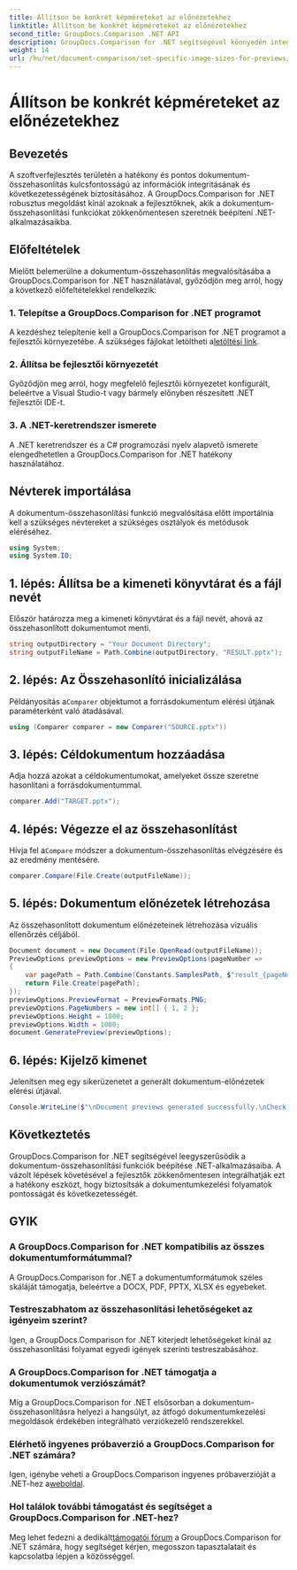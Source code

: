 ```yaml
---
title: Állítson be konkrét képméreteket az előnézetekhez
linktitle: Állítson be konkrét képméreteket az előnézetekhez
second_title: GroupDocs.Comparison .NET API
description: GroupDocs.Comparison for .NET segítségével könnyedén integrálhatja a dokumentum-összehasonlítási funkciókat .NET-alkalmazásaiba.
weight: 14
url: /hu/net/document-comparison/set-specific-image-sizes-for-previews/
---
```


# Állítson be konkrét képméreteket az előnézetekhez

## Bevezetés
A szoftverfejlesztés területén a hatékony és pontos dokumentum-összehasonlítás kulcsfontosságú az információk integritásának és következetességének biztosításához. A GroupDocs.Comparison for .NET robusztus megoldást kínál azoknak a fejlesztőknek, akik a dokumentum-összehasonlítási funkciókat zökkenőmentesen szeretnék beépíteni .NET-alkalmazásaikba.
## Előfeltételek
Mielőtt belemerülne a dokumentum-összehasonlítás megvalósításába a GroupDocs.Comparison for .NET használatával, győződjön meg arról, hogy a következő előfeltételekkel rendelkezik:
### 1. Telepítse a GroupDocs.Comparison for .NET programot
 A kezdéshez telepítenie kell a GroupDocs.Comparison for .NET programot a fejlesztői környezetébe. A szükséges fájlokat letöltheti a[letöltési link](https://releases.groupdocs.com/comparison/net/).
### 2. Állítsa be fejlesztői környezetét
Győződjön meg arról, hogy megfelelő fejlesztői környezetet konfigurált, beleértve a Visual Studio-t vagy bármely előnyben részesített .NET fejlesztői IDE-t.
### 3. A .NET-keretrendszer ismerete
A .NET keretrendszer és a C# programozási nyelv alapvető ismerete elengedhetetlen a GroupDocs.Comparison for .NET hatékony használatához.

## Névterek importálása
A dokumentum-összehasonlítási funkció megvalósítása előtt importálnia kell a szükséges névtereket a szükséges osztályok és metódusok eléréséhez.
```csharp
using System;
using System.IO;
```
## 1. lépés: Állítsa be a kimeneti könyvtárat és a fájl nevét
Először határozza meg a kimeneti könyvtárat és a fájl nevét, ahová az összehasonlított dokumentumot menti.
```csharp
string outputDirectory = "Your Document Directory";
string outputFileName = Path.Combine(outputDirectory, "RESULT.pptx");
```
## 2. lépés: Az Összehasonlító inicializálása
 Példányosítás a`Comparer` objektumot a forrásdokumentum elérési útjának paraméterként való átadásával.
```csharp
using (Comparer comparer = new Comparer("SOURCE.pptx"))
```
## 3. lépés: Céldokumentum hozzáadása
Adja hozzá azokat a céldokumentumokat, amelyeket össze szeretne hasonlítani a forrásdokumentummal.
```csharp
comparer.Add("TARGET.pptx");
```
## 4. lépés: Végezze el az összehasonlítást
 Hívja fel a`Compare` módszer a dokumentum-összehasonlítás elvégzésére és az eredmény mentésére.
```csharp
comparer.Compare(File.Create(outputFileName));
```
## 5. lépés: Dokumentum előnézetek létrehozása
Az összehasonlított dokumentum előnézeteinek létrehozása vizuális ellenőrzés céljából.
```csharp
Document document = new Document(File.OpenRead(outputFileName));
PreviewOptions previewOptions = new PreviewOptions(pageNumber =>
{
    var pagePath = Path.Combine(Constants.SamplesPath, $"result_{pageNumber}.png");
    return File.Create(pagePath);
});
previewOptions.PreviewFormat = PreviewFormats.PNG;
previewOptions.PageNumbers = new int[] { 1, 2 };
previewOptions.Height = 1000;
previewOptions.Width = 1000;
document.GeneratePreview(previewOptions);
```
## 6. lépés: Kijelző kimenet
Jelenítsen meg egy sikerüzenetet a generált dokumentum-előnézetek elérési útjával.
```csharp
Console.WriteLine($"\nDocument previews generated successfully.\nCheck output in {outputDirectory}.");
```

## Következtetés
GroupDocs.Comparison for .NET segítségével leegyszerűsödik a dokumentum-összehasonlítási funkciók beépítése .NET-alkalmazásaiba. A vázolt lépések követésével a fejlesztők zökkenőmentesen integrálhatják ezt a hatékony eszközt, hogy biztosítsák a dokumentumkezelési folyamatok pontosságát és következetességét.
## GYIK
### A GroupDocs.Comparison for .NET kompatibilis az összes dokumentumformátummal?
A GroupDocs.Comparison for .NET a dokumentumformátumok széles skáláját támogatja, beleértve a DOCX, PDF, PPTX, XLSX és egyebeket.
### Testreszabhatom az összehasonlítási lehetőségeket az igényeim szerint?
Igen, a GroupDocs.Comparison for .NET kiterjedt lehetőségeket kínál az összehasonlítási folyamat egyedi igények szerinti testreszabásához.
### A GroupDocs.Comparison for .NET támogatja a dokumentumok verziószámát?
Míg a GroupDocs.Comparison for .NET elsősorban a dokumentum-összehasonlításra helyezi a hangsúlyt, az átfogó dokumentumkezelési megoldások érdekében integrálható verziókezelő rendszerekkel.
### Elérhető ingyenes próbaverzió a GroupDocs.Comparison for .NET számára?
 Igen, igénybe veheti a GroupDocs.Comparison ingyenes próbaverzióját a .NET-hez a[weboldal](https://releases.groupdocs.com/).
### Hol találok további támogatást és segítséget a GroupDocs.Comparison for .NET-hez?
 Meg lehet fedezni a dedikált[támogatói fórum](https://forum.groupdocs.com/c/comparison/12) a GroupDocs.Comparison for .NET számára, hogy segítséget kérjen, megosszon tapasztalatait és kapcsolatba lépjen a közösséggel.